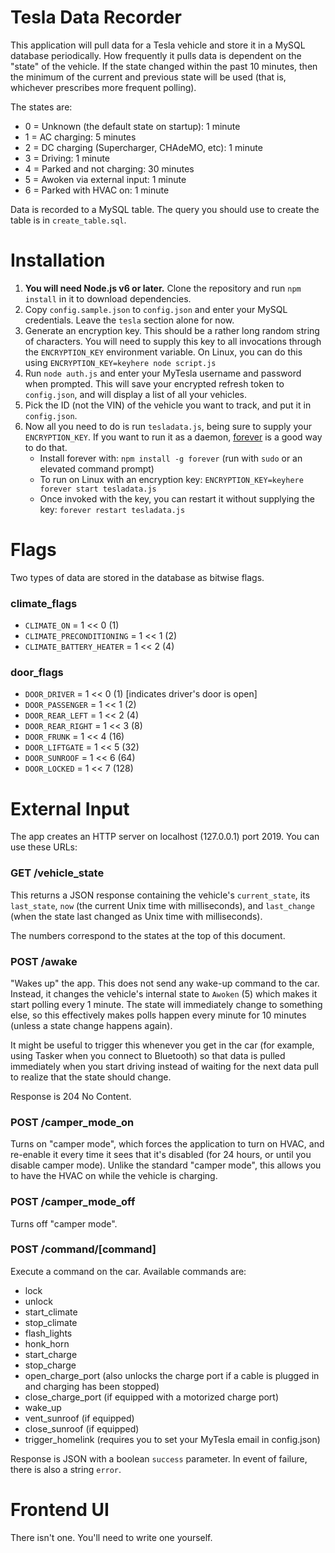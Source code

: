 # Tesla Data Recorder

This application will pull data for a Tesla vehicle and store it in a MySQL database periodically. How frequently it
pulls data is dependent on the "state" of the vehicle. If the state changed within the past 10 minutes, then the minimum
of the current and previous state will be used (that is, whichever prescribes more frequent polling).

The states are:

- 0 = Unknown (the default state on startup): 1 minute
- 1 = AC charging: 5 minutes
- 2 = DC charging (Supercharger, CHAdeMO, etc): 1 minute
- 3 = Driving: 1 minute
- 4 = Parked and not charging: 30 minutes
- 5 = Awoken via external input: 1 minute
- 6 = Parked with HVAC on: 1 minute

Data is recorded to a MySQL table. The query you should use to create the table is in `create_table.sql`.

# Installation

1. **You will need Node.js v6 or later.** Clone the repository and run `npm install` in it to download dependencies.
2. Copy `config.sample.json` to `config.json` and enter your MySQL credentials. Leave the `tesla` section alone for now.
3. Generate an encryption key. This should be a rather long random string of characters. You will need to supply this key to all invocations through the `ENCRYPTION_KEY` environment variable. On Linux, you can do this using `ENCRYPTION_KEY=keyhere node script.js` 
4. Run `node auth.js` and enter your MyTesla username and password when prompted. This will save your encrypted refresh token to `config.json`, and will display a list of all your vehicles.
5. Pick the ID (not the VIN) of the vehicle you want to track, and put it in `config.json`.
6. Now all you need to do is run `tesladata.js`, being sure to supply your `ENCRYPTION_KEY`. If you want to run it as a daemon, [forever](https://www.npmjs.com/package/forever) is a good way to do that.
    - Install forever with: `npm install -g forever` (run with `sudo` or an elevated command prompt)
    - To run on Linux with an encryption key: `ENCRYPTION_KEY=keyhere forever start tesladata.js`
    - Once invoked with the key, you can restart it without supplying the key: `forever restart tesladata.js`

# Flags

Two types of data are stored in the database as bitwise flags.

### climate_flags

- `CLIMATE_ON` = 1 << 0 (1)
- `CLIMATE_PRECONDITIONING` = 1 << 1 (2)
- `CLIMATE_BATTERY_HEATER` = 1 << 2 (4)

### door_flags

- `DOOR_DRIVER` = 1 << 0 (1) [indicates driver's door is open]
- `DOOR_PASSENGER` = 1 << 1 (2)
- `DOOR_REAR_LEFT` = 1 << 2 (4)
- `DOOR_REAR_RIGHT` = 1 << 3 (8)
- `DOOR_FRUNK` = 1 << 4 (16)
- `DOOR_LIFTGATE` = 1 << 5 (32)
- `DOOR_SUNROOF` = 1 << 6 (64)
- `DOOR_LOCKED` = 1 << 7 (128)

# External Input

The app creates an HTTP server on localhost (127.0.0.1) port 2019. You can use these URLs:

### GET /vehicle_state

This returns a JSON response containing the vehicle's `current_state`, its `last_state`, `now` (the current Unix time with milliseconds), and `last_change` (when the state last changed as Unix time with milliseconds).

The numbers correspond to the states at the top of this document.

### POST /awake

"Wakes up" the app. This does not send any wake-up command to the car. Instead, it changes the vehicle's internal state
to `Awoken` (5) which makes it start polling every 1 minute. The state will immediately change to something else, so this
effectively makes polls happen every minute for 10 minutes (unless a state change happens again).

It might be useful to trigger this whenever you get in the car (for example, using Tasker when you connect to Bluetooth)
so that data is pulled immediately when you start driving instead of waiting for the next data pull to realize that the
state should change.

Response is 204 No Content.

### POST /camper_mode_on

Turns on "camper mode", which forces the application to turn on HVAC, and re-enable it every time it sees that it's
disabled (for 24 hours, or until you disable camper mode). Unlike the standard "camper mode", this allows you to have
the HVAC on while the vehicle is charging.

### POST /camper_mode_off

Turns off "camper mode".

### POST /command/[command]

Execute a command on the car. Available commands are:

- lock
- unlock
- start_climate
- stop_climate
- flash_lights
- honk_horn
- start_charge
- stop_charge
- open_charge_port (also unlocks the charge port if a cable is plugged in and charging has been stopped)
- close_charge_port (if equipped with a motorized charge port)
- wake_up
- vent_sunroof (if equipped)
- close_sunroof (if equipped)
- trigger_homelink (requires you to set your MyTesla email in config.json)

Response is JSON with a boolean `success` parameter. In event of failure, there is also a string `error`.

# Frontend UI

There isn't one. You'll need to write one yourself.
